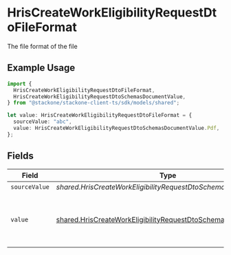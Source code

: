 # HrisCreateWorkEligibilityRequestDtoFileFormat

The file format of the file

## Example Usage

```typescript
import {
  HrisCreateWorkEligibilityRequestDtoFileFormat,
  HrisCreateWorkEligibilityRequestDtoSchemasDocumentValue,
} from "@stackone/stackone-client-ts/sdk/models/shared";

let value: HrisCreateWorkEligibilityRequestDtoFileFormat = {
  sourceValue: "abc",
  value: HrisCreateWorkEligibilityRequestDtoSchemasDocumentValue.Pdf,
};
```

## Fields

| Field                                                                                                                                                   | Type                                                                                                                                                    | Required                                                                                                                                                | Description                                                                                                                                             | Example                                                                                                                                                 |
| ------------------------------------------------------------------------------------------------------------------------------------------------------- | ------------------------------------------------------------------------------------------------------------------------------------------------------- | ------------------------------------------------------------------------------------------------------------------------------------------------------- | ------------------------------------------------------------------------------------------------------------------------------------------------------- | ------------------------------------------------------------------------------------------------------------------------------------------------------- |
| `sourceValue`                                                                                                                                           | *shared.HrisCreateWorkEligibilityRequestDtoSchemasSourceValue*                                                                                          | :heavy_minus_sign:                                                                                                                                      | N/A                                                                                                                                                     | abc                                                                                                                                                     |
| `value`                                                                                                                                                 | [shared.HrisCreateWorkEligibilityRequestDtoSchemasDocumentValue](../../../sdk/models/shared/hriscreateworkeligibilityrequestdtoschemasdocumentvalue.md) | :heavy_minus_sign:                                                                                                                                      | The file format of the file, expressed as a file extension                                                                                              | pdf                                                                                                                                                     |
